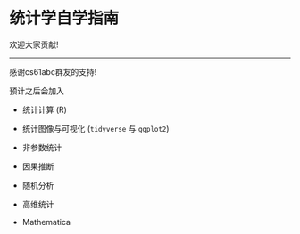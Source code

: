 # 统计学自学指南

欢迎大家贡献!

****

感谢cs61abc群友的支持! 

预计之后会加入

- 统计计算 (R)

- 统计图像与可视化 (`tidyverse` 与 `ggplot2`)

- 非参数统计

- 因果推断

- 随机分析

- 高维统计

- Mathematica

  

